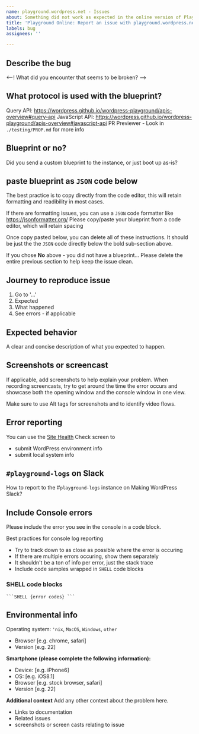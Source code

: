 ```yaml
---
name: playground.wordpress.net - Issues
about: Something did not work as expected in the online version of Playground?
title: 'Playground Online: Report an issue with playground.wordpress.net'
labels: bug
assignees: ''

---
```


## Describe the bug
<--! What did you encounter that seems to be broken? -->

## What protocol is used with the blueprint?
Query API: https://wordpress.github.io/wordpress-playground/apis-overview#query-api
JavaScript API: https://wordpress.github.io/wordpress-playground/apis-overview#javascript-api
PR Previewer - Look in `./testing/PROP.md` for more info


## Blueprint or no?
Did you send a custom blueprint to the instance, or just boot up as-is?
<!-- 

Yes, I used a custom blueprint: 
- link to blueprint URL (GitHub, SVN, publicly accessible link)
- or replace these lines with Blueprint code attached from below

No - I went to a URL pointing to a fragment on playground.wordpress.net 
If you didn't use a custom blueprint: 
- write no custom blueprint and
- explain user flow for how you got to this link
- Please link to the Issue, Pull Request, or discussion around the link with fragment


-->

## paste blueprint as `JSON` code below
The best practice is to copy directly from the code editor, this will retain formatting and readibility in most cases. 

If there are formatting issues, you can use a `JSON` code formatter like https://jsonformatter.org/
Please copy/paste your blueprint from a code editor, which will retain spacing

Once copy pasted below, you can delete all of these instructions. 
It should be just the the `JSON` code directly below the bold sub-section above.
<!--

```JSON

```

-->

If you chose **No** above - you did not have a blueprint...
Please delete the entire previous section to help keep the issue clean.


## Journey to reproduce issue
1. Go to '...'
2. Expected
3. What happened
4. See errors - if applicable

## Expected behavior
A clear and concise description of what you expected to happen.

## Screenshots or screencast
If applicable, add screenshots to help explain your problem.
When recording screencasts, try to get around the time the error occurs and showcase both the opening window and the console window in one view. 

Make sure to use Alt tags for screenshots and to identify video flows.

## Error reporting
You can use the [Site Health](site-health.md) Check screen to 
 - submit WordPress environment info
 - submit local system info

## `#playground-logs` on Slack
How to report to the #`playground-logs` instance on Making WordPress Slack?


## Include Console errors
<!-- - 
Copy/paste the error into this section 

-->
Please include the error you see in the console in a code block. 

Best practices for console log reporting
- Try to track down to as close as possible where the error is occuring
- If there are multiple errors occuring, show them separately
- It shouldn't be a ton of info per error, just the stack trace
- Include code samples wrapped in `SHELL` code blocks


### SHELL code blocks
<code>\`\`\`SHELL 
{error codes} 
\`\`\`</code>


## Environmental info
<!-- please complete the following information -->
Operating system: `'nix`, `MacOS`, `Windows`, `other`
<!--
   select one from the list above and delete the others
   or include your OS info
   then delete this comment

   change the following info also
-->
   
 - Browser [e.g. chrome, safari]
 - Version [e.g. 22]

**Smartphone (please complete the following information):**
 - Device: [e.g. iPhone6]
 - OS: [e.g. iOS8.1]
 - Browser [e.g. stock browser, safari]
 - Version [e.g. 22]

**Additional context**
Add any other context about the problem here.
- Links to documentation
- Related issues
- screenshots or screen casts relating to issue
